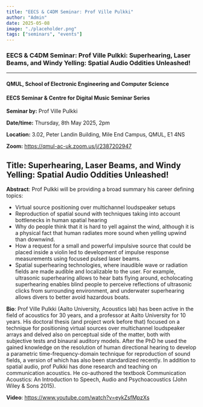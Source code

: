 ```yaml
---
title: "EECS & C4DM Seminar: Prof Ville Pulkki"
author: "Admin"
date: 2025-05-08
image: "./placeholder.png"
tags: ["seminars", "events"]
---
```


### EECS & C4DM Seminar: Prof Ville Pulkki: Superhearing, Laser Beams, and Windy Yelling: Spatial Audio Oddities Unleashed!
-----------------

#### QMUL, School of Electronic Engineering and Computer Science

#### EECS Seminar & Centre for Digital Music Seminar Series

**Seminar by:** Prof Ville Pulkki

**Date/time:**  Thursday, 8th May 2025, 2pm

**Location:** 3.02, Peter Landin Building, Mile End Campus, QMUL, E1 4NS

**Zoom:** https://qmul-ac-uk.zoom.us/j/2387202947

<b>Title</b>: Superhearing, Laser Beams, and Windy Yelling: Spatial Audio Oddities Unleashed!
-----------------

<b>Abstract</b>:
Prof Pulkki will be providing a broad summary his career defining topics:
 - Virtual source positioning over multichannel loudspeaker setups
 - Reproduction of spatial sound with techniques taking into account bottlenecks in human spatial hearing
 - Why do people think that it is hard to yell against the wind, although it is a physical fact that human radiates more sound when yelling upwind than downwind.
 - How a request for a small and powerful impulsive source that could be placed inside a violin led to development of impulse response measurements using focused pulsed laser beams. 
 - Spatial superhearing technologies, where inaudible wave or radiation fields are made audible and localizable to the user. For example, ultrasonic superhearing allows to hear bats flying around, echolocating superhearing enables blind people to perceive reflections of ultrasonic clicks from surrounding environment, and underwater superhearing allows divers to better avoid hazardous boats.

<b>Bio</b>: 
Prof Ville Pulkki (Aalto University, Acoustics lab) has been active in the field of acoustics for 30 years, and a professor at Aalto University for 10 years. His doctoral thesis (and project work before that) focused on a technique for positioning virtual sources over multichannel loudspeaker arrays and delved also on perceptual side of the matter, both with subjective tests and binaural auditory models. After the PhD he used the gained knowledge on the resolution of human directional hearing to develop a parametric time-frequency-domain technique for reproduction of sound fields, a version of which has also been standardized recently. In addition to spatial audio, prof Pulkki has done research and teaching on communication acoustics. He co-authored the textbook Communication Acoustics: An Introduction to Speech, Audio and Psychoacoustics (John Wiley & Sons 2015).

<b>Video</b>: https://www.youtube.com/watch?v=eykZsfMpzXs
